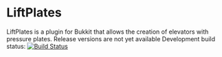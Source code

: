 # LiftPlates #
LiftPlates is a plugin for Bukkit that allows the creation of elevators with pressure plates.
Release versions are not yet available
Development build status: [![Build Status](https://secure.travis-ci.org/zml2008/LiftPlates.png?branch=master)](http://travis-ci.org/zml2008/LiftPlates)
